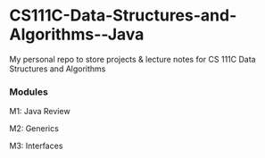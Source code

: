 # CS111C-Data-Structures-and-Algorithms--Java
My personal repo to store projects &amp; lecture notes for CS 111C Data Structures and Algorithms

### Modules
M1: Java Review

M2: Generics

M3: Interfaces
